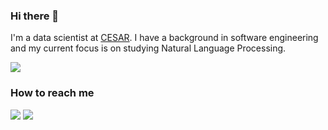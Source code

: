 ### Hi there 🤗

I'm a data scientist at [CESAR](https://www.cesar.org.br/). 
I have a background in software engineering and my current focus is on studying Natural Language Processing.

<img align="center" src="https://github-readme-stats.vercel.app/api/?username=huberemanuel" />

### How to reach me

[<img target="_blank" src="https://img.icons8.com/color/48/000000/linkedin.png"/>](https://www.linkedin.com/in/emanuelh/)
[<img src="https://img.icons8.com/color/48/000000/apple-mail.png"/>](mailto:huber.emanuel@outlook.com)

<!--
**huberemanuel/huberemanuel** is a ✨ _special_ ✨ repository because its `README.md` (this file) appears on your GitHub profile.

Here are some ideas to get you started:

- 🔭 I’m currently working on ...
- 🌱 I’m currently learning ...
- 👯 I’m looking to collaborate on ...
- 🤔 I’m looking for help with ...
- 💬 Ask me about ...
- 📫 How to reach me: ...
- 😄 Pronouns: ...
- ⚡ Fun fact: ...
-->
